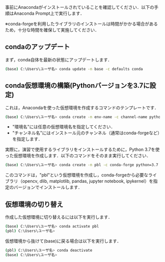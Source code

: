 事前にAnacondaがインストールされていることを確認してください．以下の手順はAnaconda Prompt上で実行します．

※conda-forgeを利用したライブラリのインストールは時間がかかる場合があるため，十分な時間を確保して実施してください．

## condaのアップデート

まず，conda自体を最新の状態にアップデートします．
```bash
(base) C:\Users\ユーザ名> conda update -n base -c defaults conda
```

## conda仮想環境の構築(Pythonバージョンを3.7に設定)

これは，Anacondaを使った仮想環境を作成するコマンドのテンプレートです．
```bash
(base) C:\Users\ユーザ名> conda create -n env-name -c channel-name python=3.7
```
* "環境名"には任意の仮想環境名を指定してください．
* "チャンネル名"にはインストール元のチャンネル（通常はconda-forgeなど）を指定します．

実際に，演習で使用するライブラリをインストールするために，Python 3.7を使った仮想環境を作成します．以下のコマンドをそのまま実行してください．
```bash
(base) C:\Users\ユーザ名> conda create -n pbl -c conda-forge python=3.7 opencv=4.0.1 dlib=19.22.0 matplotlib=3.5.3 pandas notebook ipykernrl
```
このコマンドは，"pbl"という仮想環境を作成し，conda-forgeから必要なライブラリ（opencv, dlib, matplotlib, pandas, jupyter notebook, ipykernel）を指定のバージョンでインストールします．

## 仮想環境の切り替え

作成した仮想環境に切り替えるには以下を実行します．
```bash
(base) C:\Users\ユーザ名> conda activate pbl
(pbl) C:\Users\ユーザ名>
```

仮想環境から抜けて(base)に戻る場合は以下を実行します．
```bash
(pbl) C:\Users\ユーザ名> conda deactivate
(base) C:\Users\ユーザ名>
```
